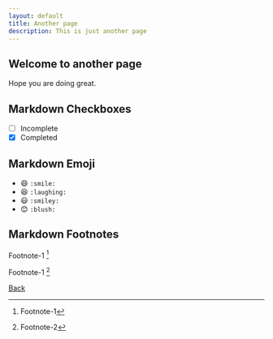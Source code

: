 ```yaml
---
layout: default
title: Another page
description: This is just another page
---
```


## Welcome to another page

Hope you are doing great.

## Markdown Checkboxes

- [ ] Incomplete
- [x] Completed

## Markdown Emoji

- :smile: `:smile:`
- :laughing: `:laughing:`
- :smiley: `:smiley:`
- :blush: `:blush:`

## Markdown Footnotes

Footnote-1 [^1]

Footnote-1 [^2]

[^1]: Footnote-1
[^2]: Footnote-2

[Back](./)
